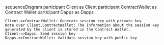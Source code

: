 sequenceDiagram
    participant Client as Client
    participant ContractWallet as Contract Wallet
    participant Dapps as Dapps

    Client->>ContractWallet: Generate session key with private key
    Note over Client,ContractWallet: The information about the session key generated by the client is stored in the Contract Wallet.
    Client->>Dapps: Send session key
    Dapps->>ContractWallet: Validate session key with public key
